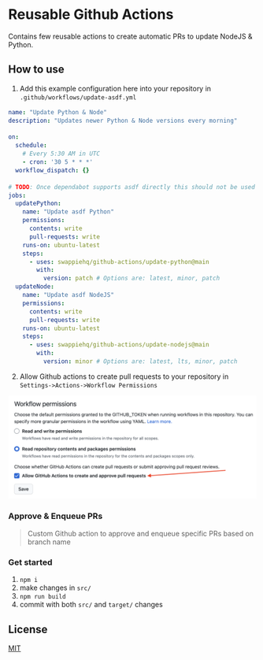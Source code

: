 # Reusable Github Actions

Contains few reusable actions to create automatic PRs to update NodeJS & Python.

## How to use
1. Add this example configuration here into your repository in `.github/workflows/update-asdf.yml`
```yaml
name: "Update Python & Node"
description: "Updates newer Python & Node versions every morning"

on:
  schedule:
    # Every 5:30 AM in UTC
    - cron: '30 5 * * *'
  workflow_dispatch: {}

# TODO: Once dependabot supports asdf directly this should not be used anymore https://github.com/dependabot/dependabot-core/issues/1033
jobs:
  updatePython:
    name: "Update asdf Python"
    permissions:
      contents: write
      pull-requests: write
    runs-on: ubuntu-latest
    steps:
      - uses: swappiehq/github-actions/update-python@main
        with:
          version: patch # Options are: latest, minor, patch
  updateNode:
    name: "Update asdf NodeJS"
    permissions:
      contents: write
      pull-requests: write
    runs-on: ubuntu-latest
    steps:
      - uses: swappiehq/github-actions/update-nodejs@main
        with:
          version: minor # Options are: latest, lts, minor, patch
```
2. Allow Github actions to create pull requests to your repository in `Settings->Actions->Workflow Permissions`
<img src="docs/assets/allow-github-action-pull-requests.png">

### Approve & Enqueue PRs

> Custom Github action to approve and enqueue specific PRs based on branch name

### Get started

1. `npm i`
2. make changes in `src/`
3. `npm run build`
4. commit with both `src/` and `target/` changes

## License

[MIT](LICENSE)
